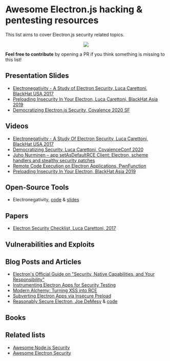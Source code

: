 # Awesome Electron.js hacking & pentesting resources

This list aims to cover Electron.js security related topics.

<p align="center">
	<img src="https://github.com/doyensec/electronegativity/raw/master/docs/resources/img/electron-logo.png">
</p>

**Feel free to contribute** by opening a PR if you think something is missing to this list!

## Presentation Slides

- [Electronegativity - A Study of Electron Security, Luca Carettoni, BlackHat USA 2017](https://www.blackhat.com/docs/us-17/thursday/us-17-Carettoni-Electronegativity-A-Study-Of-Electron-Security.pdf)
- [Preloading Insecurity In Your Electron, Luca Carettoni, BlackHat Asia 2019](https://doyensec.com/resources/Asia-19-Carettoni-Preloading-Insecurity-In-Your-Electron.pdf)
- [Democratizing Electron.js Security, Covalence 2020 SF](https://doyensec.com/resources/Covalence-2020-Carettoni-DemocratizingElectronSecurity.pdf)

## Videos

- [Electronegativity - A Study Of Electron Security, Luca Carettoni, BlackHat USA 2017](https://www.youtube.com/watch?v=oJWsBHlt0ZM)
- [Democratizing Security, Luca Carettoni, CovalenceConf 2020](https://www.youtube.com/watch?v=N2GGWz-Pkeg)
- [Juho Nurminen – app setAsDefaultRCE Client: Electron, scheme handlers and stealthy security patches](https://www.youtube.com/watch?v=A9qJHqWYl_4)
- [Remote Code Execution on Electron Applications, PwnFunction](https://www.youtube.com/watch?v=jkJWA_CWrQs)
- [Preloading Insecurity In Your Electron, BlackHat Asia 2019](https://www.youtube.com/watch?v=Hw6JShd8Jxw)

## Open-Source Tools

- Electronegativity, [code](https://github.com/doyensec/electronegativity) & [slides](https://doyensec.com/resources/Electronegativity_ArsenalBHUS2019.pdf)

## Papers

- [Electron Security Checklist, Luca Carettoni, 2017](https://doyensec.com/resources/us-17-Carettoni-Electronegativity-A-Study-Of-Electron-Security-wp.pdf)

## Vulnerabilities and Exploits

## Blog Posts and Articles

- [Electron's Official Guide on "Security, Native Capabilities, and Your Responsibility"](https://www.electronjs.org/docs/tutorial/security)
- [Instrumenting Electron Apps for Security Testing](https://blog.doyensec.com/2018/07/19/instrumenting-electron-app.html)
- [Modern Alchemy: Turning XSS into RCE](https://blog.doyensec.com/2017/08/03/electron-framework-security.html)
- [Subverting Electron Apps via Insecure Preload](https://blog.doyensec.com/2019/04/03/subverting-electron-apps-via-insecure-preload.html)
- [Reasonably Secure Electron, Joe DeMesy](https://know.bishopfox.com/research/reasonably-secure-electron) & [code](https://github.com/moloch--/reasonably-secure-electron)

## Books

## Related lists

- [Awesome Node.js Security](https://github.com/lirantal/awesome-nodejs-security)
- [Awesome Electron Security](https://github.com/rtckit/awesome-rtc/)
